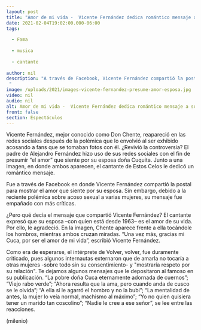 ```yaml
---
layout: post
title: "Amor de mi vida -  Vicente Fernández dedica romántico mensaje a su esposa; lo critican"
date: 2021-02-04T19:02:00.000-06:00
tags:
  
  - Fama
  
  - musica
  
  - cantante
  
author: nil
description: "A través de Facebook, Vicente Fernández compartió la postal para mostrar el amor que siente por su esposa. Sin embargo, debido a la reciente polémica sobre acoso sexual recibió fuertes críticas.  "
image: /uploads/2021/images-vicente-fernandez-presume-amor-esposa.jpg
video: nil
audio: nil
alt: Amor de mi vida -  Vicente Fernández dedica romántico mensaje a su esposa; lo critican
front: false
section: Espectáculos
---
```


Vicente Fernández, mejor conocido como Don Chente, reapareció en las redes sociales después de la polémica que lo envolvió al ser exhibido acosando a fans que se tomaban fotos con él. ¿Revivió la controversia? El padre de Alejandro Fernández hizo uso de sus redes sociales con el fin de presumir “el amor” que siente por su esposa doña Cuquita. Junto a una imagen, en donde ambos aparecen, el cantante de Estos Celos le dedicó un romántico mensaje. 

Fue a través de Facebook en donde Vicente Fernández compartió la postal para mostrar el amor que siente por su esposa. Sin embargo, debido a la reciente polémica sobre acoso sexual a varias mujeres, su mensaje fue empañado con más críticas. 

¿Pero qué decía el mensaje que compartió Vicente Fernández? El cantante expresó que su esposa –con quien está desde 1963– es el amor de su vida. Por ello, le agradeció. En la imagen, Chente aparece frente a ella tocándole los hombros, mientras ambos cruzan miradas. 
“Una vez más, gracias mi Cuca, por ser el amor de mi vida”, escribió Vicente Fernández. 

Como era de esperarse, el intérprete de Volver, volver, fue duramente criticado, pues algunos internautas externaron que de amarla no tocaría a otras mujeres -sobre todo sin su consentimiento- y "mostraría respeto por su relación". Te dejamos algunos mensajes que le depositaron al famoso en su publicación. 
“La pobre doña Cuca eternamente adornada de cuernos”; “Viejo rabo verde”; “Ahora resulta que la ama, pero cuando anda de cusco se le olvida”; “A ella sí le agarró el hombro y no la bubi”; “La mentalidad de antes, la mujer lo veía normal, machismo al máximo”; “Yo no quien quisiera tener un marido tan coscolino”; “Nadie le cree a ese señor”, se lee entre las reacciones. 

(milenio)